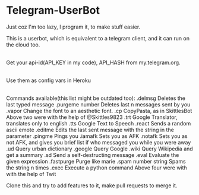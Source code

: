 # Telegram-UserBot


Just coz I'm too lazy, I program it, to make stuff easier.

This is a userbot, which is equivalent to a telegram client, and it can run on the cloud too.<br/><br/>

Get your api-id(API_KEY in my code), API_HASH from my.telegram.org. <br/><br/>

Use them as config vars in Heroku<br/><br/>

Commands available(this list might be outdated too):
    .delmsg                      Deletes the last typed message
    .purgeme number              Deletes last n messages sent by you
    .vapor                       Change the font to an aesthetic font. 
    .cp                          CopyPasta, as in SkittlesBot
    Above two were with the help of @Skittles9823
    .trt                         Google Translator, translates only to english
    .tts                         Google Text to Speech
    .react                       Sends a random ascii emote
    .editme                      Edits the last sent message with the string in the parameter
    .pingme                      Pings you
    .iamafk                      Sets you as AFK
    .notafk                      Sets you as not AFK, and gives you brief list if who messaged you while you were away
    .ud                          Query urban dictionary
    .google                      Query Google
    .wiki                        Query Wikipedia and get a summary
    .sd                          Send a self-destructing message
    .eval                        Evaluate the given expression
    .fastpurge                   Purge like marie
    .spam number string          Spams the string n times
    .exec                        Execute a python command
    Above four were with with the help of Twit

Clone this and try to add features to it, make pull requests to merge it. 
